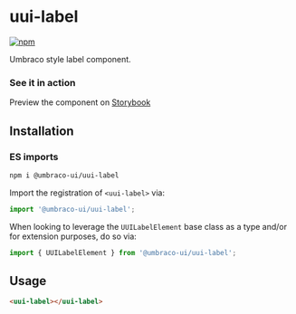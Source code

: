 # uui-label

[![npm](https://img.shields.io/npm/v/@umbraco-ui/uui-label?logoColor=%231B264F)](https://www.npmjs.com/package/@umbraco-ui/uui-label)

Umbraco style label component.

### See it in action

Preview the component on [Storybook](https://uui.umbraco.com/?path=/docs/uui-label--docs)

## Installation

### ES imports

```zsh
npm i @umbraco-ui/uui-label
```

Import the registration of `<uui-label>` via:

```javascript
import '@umbraco-ui/uui-label';
```

When looking to leverage the `UUILabelElement` base class as a type and/or for extension purposes, do so via:

```javascript
import { UUILabelElement } from '@umbraco-ui/uui-label';
```

## Usage

```html
<uui-label></uui-label>
```
